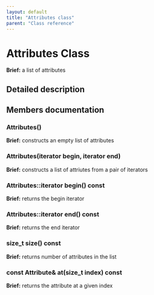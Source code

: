 ```yaml
---
layout: default
title: "Attributes class"
parent: "Class reference"
---
```


# Attributes Class

**Brief:** a list of attributes

## Detailed description

## Members documentation

### Attributes()

**Brief:** constructs an empty list of attributes

### Attributes(iterator begin, iterator end)

**Brief:** constructs a list of attriutes from a pair of iterators

### Attributes::iterator begin() const

**Brief:** returns the begin iterator

### Attributes::iterator end() const

**Brief:** returns the end iterator

### size_t size() const

**Brief:** returns number of attributes in the list

### const Attribute& at(size_t index) const

**Brief:** returns the attribute at a given index

